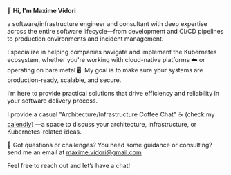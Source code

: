 👋 **Hi, I'm Maxime Vidori**

 a software/infrastructure engineer and consultant with deep expertise across the entire software lifecycle—from development and CI/CD pipelines to production environments and incident management.

I specialize in helping companies navigate and implement the Kubernetes ecosystem, whether you're working with cloud-native platforms ☁️ or operating on bare metal 🖥️. My goal is to make sure your systems are production-ready, scalable, and secure.

I’m here to provide practical solutions that drive efficiency and reliability in your software delivery process.

I provide a casual "Architecture/Infrastructure Coffee Chat" ☕ (check my [calendly][calendly_link]) —a space to discuss your architecture, infrastructure, or Kubernetes-related ideas. 

📧 Got questions or challenges? You need some guidance or consulting? send me an email at maxime.vidori@gmail.com

Feel free to reach out and let’s have a chat! 

[calendly_link]: https://calendly.com/maxime-vidori/infrastructure-architecture-coffee-chat

